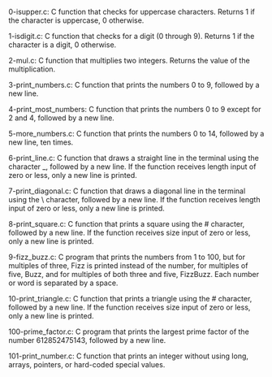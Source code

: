 0-isupper.c: C function that checks for uppercase characters. Returns 1 if the character is uppercase, 0 otherwise.

1-isdigit.c: C function that checks for a digit (0 through 9). Returns 1 if the character is a digit, 0 otherwise.

2-mul.c: C function that multiplies two integers. Returns the value of the multiplication.

3-print_numbers.c: C function that prints the numbers 0 to 9, followed by a new line.

4-print_most_numbers: C function that prints the numbers 0 to 9 except for 2 and 4, followed by a new line.

5-more_numbers.c: C function that prints the numbers 0 to 14, followed by a new line, ten times.

6-print_line.c: C function that draws a straight line in the terminal using the character _, followed by a new line.
If the function receives length input of zero or less, only a new line is printed.

7-print_diagonal.c: C function that draws a diagonal line in the terminal using the \ character, followed by a new line.
If the function receives length input of zero or less, only a new line is printed.

8-print_square.c: C function that prints a square using the # character, followed by a new line.
If the function receives size input of zero or less, only a new line is printed.

9-fizz_buzz.c: C program that prints the numbers from 1 to 100, but for multiples of three, Fizz is printed instead of the number, for multiples of five, Buzz, and for multiples of both three and five, FizzBuzz.
Each number or word is separated by a space.

10-print_triangle.c: C function that prints a triangle using the # character, followed by a new line.
If the function receives size input of zero or less, only a new line is printed.

100-prime_factor.c: C program that prints the largest prime factor of the number 612852475143, followed by a new line.

101-print_number.c: C function that prints an integer without using long, arrays, pointers, or hard-coded special values.
